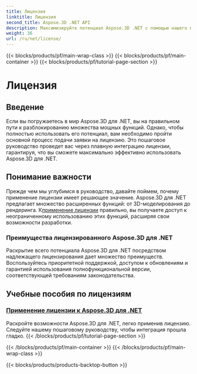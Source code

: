 ```yaml
---
title: Лицензия
linktitle: Лицензия
second_title: Aspose.3D .NET API
description: Максимизируйте потенциал Aspose.3D .NET с помощью нашего подробного руководства по применению лицензий. Обеспечьте плавный процесс интеграции и разблокируйте его мощные функции.
weight: 36
url: /ru/net/license/
---
```


{{< blocks/products/pf/main-wrap-class >}}
{{< blocks/products/pf/main-container >}}
{{< blocks/products/pf/tutorial-page-section >}}

# Лицензия

## Введение

Если вы погружаетесь в мир Aspose.3D для .NET, вы на правильном пути к разблокированию множества мощных функций. Однако, чтобы полностью использовать его потенциал, вам необходимо пройти основной процесс подачи заявки на лицензию. Это пошаговое руководство проведет вас через плавную интеграцию лицензии, гарантируя, что вы сможете максимально эффективно использовать Aspose.3D для .NET.

## Понимание важности

 Прежде чем мы углубимся в руководство, давайте поймем, почему применение лицензии имеет решающее значение. Aspose.3D для .NET предлагает множество расширенных функций: от 3D-моделирования до рендеринга. К[применение лицензии](./apply-license/) правильно, вы получаете доступ к неограниченному использованию этих функций, расширяя свои возможности разработки.

### Преимущества лицензированного Aspose.3D для .NET

Раскрытие всего потенциала Aspose.3D для .NET посредством надлежащего лицензирования дает множество преимуществ. Воспользуйтесь приоритетной поддержкой, доступом к обновлениям и гарантией использования полнофункциональной версии, соответствующей требованиям законодательства.

## Учебные пособия по лицензиям
### [Применение лицензии к Aspose.3D для .NET](./apply-license/)
Раскройте возможности Aspose.3D для .NET, легко применив лицензию. Следуйте нашему пошаговому руководству, чтобы интеграция прошла гладко.
{{< /blocks/products/pf/tutorial-page-section >}}

{{< /blocks/products/pf/main-container >}}
{{< /blocks/products/pf/main-wrap-class >}}

{{< blocks/products/products-backtop-button >}}
